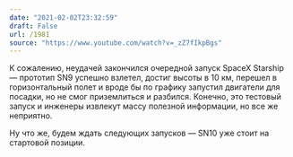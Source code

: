 ```yaml
---
date: "2021-02-02T23:32:59"
draft: False
url: /1981
source: "https://www.youtube.com/watch?v=_zZ7fIkpBgs"
---
```


К сожалению, неудачей закончился очередной запуск SpaceX Starship — прототип SN9 успешно взлетел, достиг высоты в 10 км, перешел в горизонтальный полет и вроде бы по графику запустил двигатели для посадки, но не смог приземлиться и разбился. Конечно, это тестовый запуск и инженеры извлекут массу полезной информации, но все же неприятно.

Ну что же, будем ждать следующих запусков — SN10 уже стоит на стартовой позиции.
